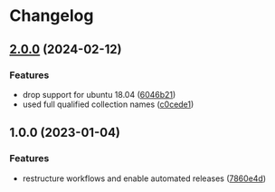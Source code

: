 # Changelog

## [2.0.0](https://github.com/rolehippie/wireguard/compare/v1.0.0...v2.0.0) (2024-02-12)


### Features

* drop support for ubuntu 18.04 ([6046b21](https://github.com/rolehippie/wireguard/commit/6046b21ee693c42fd1d82741e7f2bb13727fe5fc))
* used full qualified collection names ([c0cede1](https://github.com/rolehippie/wireguard/commit/c0cede1d829351e88bf42ea5dc51cc14aa1c1125))

## 1.0.0 (2023-01-04)


### Features

* restructure workflows and enable automated releases ([7860e4d](https://github.com/rolehippie/wireguard/commit/7860e4d473ce3093abcb897cbfb6375c6a505a5b))
